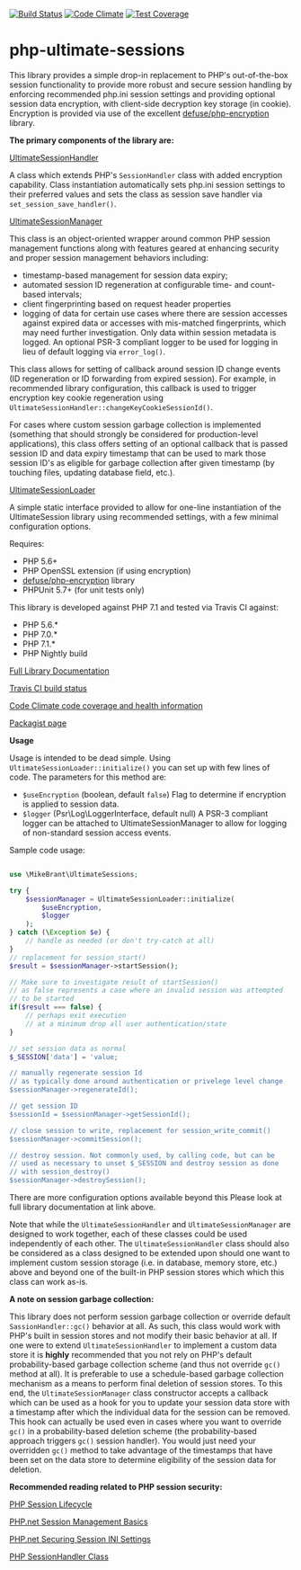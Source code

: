 [![Build Status](https://travis-ci.org/mikecbrant/php-ultimate-sessions.svg?branch=master)](https://travis-ci.org/mikecbrant/php-ultimate-sessions)
[![Code Climate](https://codeclimate.com/github/mikecbrant/php-ultimate-sessions/badges/gpa.svg)](https://codeclimate.com/github/mikecbrant/php-ultimate-sessions)
[![Test Coverage](https://codeclimate.com/github/mikecbrant/php-ultimate-sessions/badges/coverage.svg)](https://codeclimate.com/github/mikecbrant/php-ultimate-sessions/coverage)

# php-ultimate-sessions

This library provides a simple drop-in replacement to PHP's out-of-the-box 
session functionality to provide more robust and secure session handling by 
enforcing recommended php.ini session settings and providing optional session 
data encryption, with client-side decryption key storage (in cookie). 
Encryption is provided via use of the excellent [defuse/php-encryption](https://github.com/defuse/php-encryption) library.

**The primary components of the library are:**

[UltimateSessionHandler](docs/MikeBrant-UltimateSessions-UltimateSessionHandler.md)

A class which extends PHP's `SessionHandler` class with added encryption
capability. Class instantiation automatically sets php.ini session settings
to their preferred values and sets the class as session save handler via
`set_session_save_handler()`.

[UltimateSessionManager](doc/MikeBrant-UltimateSessions-UltimateSessionManager.md)

This class is an object-oriented wrapper around common PHP session management
functions along with features geared at enhancing security
and proper session management behaviors including:
- timestamp-based management for session data expiry;
- automated session ID regeneration at configurable time- and count-based
intervals;
- client fingerprinting based on request header properties
- logging of data for certain use cases where there are session accesses
against expired data or accesses with mis-matched fingerprints, which may
need further investigation. Only data within session metadata is logged.
An optional PSR-3 compliant logger to be used for logging in lieu of
default logging via `error_log()`.

This class allows for setting of callback around session ID change events
(ID regeneration or ID forwarding from expired session). For example, in
recommended library configuration, this callback is used to trigger
encryption key cookie regeneration using
`UltimateSessionHandler::changeKeyCookieSessionId()`.

For cases where custom session garbage collection is implemented
(something that should strongly be considered for production-level
applications), this class offers setting of an optional callback that
is passed session ID and data expiry timestamp that can be used to mark
those session ID's as eligible for garbage collection after given
timestamp (by touching files, updating database field, etc.).

[UltimateSessionLoader](doc/)

A simple static interface provided to allow for one-line instantiation of
the UltimateSession library using recommended settings, with a few minimal
configuration options.

Requires:
- PHP 5.6+
- PHP OpenSSL extension (if using encryption)
- [defuse/php-encryption](https://github.com/defuse/php-encryption) library
- PHPUnit 5.7+ (for unit tests only)

This library is developed against PHP 7.1 and tested via Travis CI against:
- PHP 5.6.*
- PHP 7.0.*
- PHP 7.1.*
- PHP Nightly build

[Full Library Documentation](docs/UltimateSession.md)

[Travis CI build status](https://travis-ci.org/mikecbrant/php-ultimate-sessions)

[Code Climate code coverage and health information](https://codeclimate.com/github/mikecbrant/php-ultimate-sessions)

[Packagist page](https://packagist.org/packages/mikecbrant/php-ultimate-sessions)


**Usage**

Usage is intended to be dead simple.  Using 
`UltimateSessionLoader::initialize()` you can 
set up with few lines of code. The parameters for this method are:

- `$useEncryption` (boolean, default `false`) Flag to determine if encryption
 is applied to session data.
- `$logger` (Psr\Log\LoggerInterface, default null) A PSR-3 compliant logger 
can be attached to UltimateSessionManager to allow for logging of 
non-standard session access events.

Sample code usage:

```php

use \MikeBrant\UltimateSessions;

try {
    $sessionManager = UltimateSessionLoader::initialize(
        $useEncryption,
        $logger
    );
} catch (\Exception $e) {
    // handle as needed (or don't try-catch at all)
}
// replacement for session_start()
$result = $sessionManager->startSession();

// Make sure to investigate result of startSession()
// as false represents a case where an invalid session was attempted
// to be started
if($result === false) {
    // perhaps exit execution
    // at a minimum drop all user authentication/state
}

// set session data as normal
$_SESSION['data'] = 'value;

// manually regenerate session Id
// as typically done around authentication or privelege level change
$sessionManager->regenerateId();

// get session ID
$sessionId = $sessionManager->getSessionId();

// close session to write, replacement for session_write_commit()
$sessionManager->commitSession();

// destroy session. Not commonly used, by calling code, but can be
// used as necessary to unset $_SESSION and destroy session as done
// with session_destroy()
$sessionManager->destroySession();
```

There are more configuration options available beyond this Please look at 
full library documentation at link above.

Note that while the `UltimateSessionHandler` and `UltimateSessionManager` are
designed to work together, each of these classes could be used independently 
of each other.  The `UltimateSessionHandler` class should also be considered
as a class designed to be extended upon should one want to implement custom
session storage (i.e. in database, memory store, etc.) above and beyond 
one of the built-in PHP session stores which which this class can work as-is.

**A note on session garbage collection:**


This library does not perform session garbage collection or override default
`SassionHandler::gc()` behavior at all.  As such, this class would work with
PHP's built in session stores and not modify their basic behavior at all. If one were to extend `UltimateSessionHandler` to implement a custom data 
store it is **highly** recommended that you not rely on PHP's default probability-based garbage collection scheme (and thus not override `gc()` 
method at all).  It is preferable to use a schedule-based garbage collection
mechanism as a means to perform final deletion of session stores.  To this 
end, the `UltimateSessionManager` class constructor accepts a callback 
which can be used as a hook for you to update your session data store with 
a timestamp after which the individual data for the session can be removed.
This hook can actually be used even in cases where you want to override 
`gc()` in a probability-based deletion scheme (the probability-based 
approach triggers `gc()` session handler).  You would just need your 
overridden `gc()` method to take advantage of the timestamps that have 
been set on the data store to determine eligibility of the session data 
for deletion.
   
**Recommended reading related to PHP session security:**

[PHP Session Lifecycle](https://gist.github.com/mindplay-dk/623bdd50c1b4c0553cd3)

[PHP.net Session Management Basics](http://php.net/manual/en/features.session.security.management.php)

[PHP.net Securing Session INI Settings](http://php.net/manual/en/session.security.ini.php)

[PHP SessionHandler Class](http://php.net/manual/en/class.sessionhandler.php)